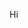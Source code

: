 <html>
<html>
  <head>
    <meta charset="UTF-8">
    <title>title</title>
  </head>
  <body>
    <p>Hi</p>
  </body>
</html>
